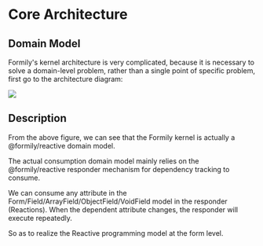 # Core Architecture

## Domain Model

Formily's kernel architecture is very complicated, because it is necessary to solve a domain-level problem, rather than a single point of specific problem, first go to the architecture diagram:

![](https://img.alicdn.com/imgextra/i2/O1CN01VlHYkh1WQeur8bQMN_!!6000000002783-55-tps-2431-2037.svg)

## Description

From the above figure, we can see that the Formily kernel is actually a @formily/reactive domain model.

The actual consumption domain model mainly relies on the @formily/reactive responder mechanism for dependency tracking to consume.

We can consume any attribute in the Form/Field/ArrayField/ObjectField/VoidField model in the responder (Reactions). When the dependent attribute changes, the responder will execute repeatedly.

So as to realize the Reactive programming model at the form level.
